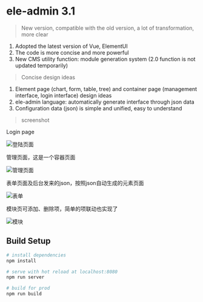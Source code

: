 # ele-admin 3.1

> New version, compatible with the old version, a lot of transformation, more clear

1. Adopted the latest version of Vue, ElementUI
2. The code is more concise and more powerful
3. New CMS utility function: module generation system (2.0 function is not updated temporarily)

> Concise design ideas

1. Element page (chart, form, table, tree) and container page (management interface, login interface) design ideas
2. ele-admin language: automatically generate interface through json data
3. Configuration data (json) is simple and unified, easy to understand

> screenshot

Login page

![登陆页面](https://gitee.com/uploads/images/2017/1229/070645_96c724ae_45533.jpeg "火狐截图_2017-12-28T22-51-29.jpg")

管理页面，这是一个容器页面

![管理页面](https://gitee.com/uploads/images/2017/1229/065454_52ea97c1_45533.jpeg "火狐截图_管理.jpg")

表单页面及后台发来的json，按照json自动生成的元素页面

![表单](https://gitee.com/uploads/images/2017/1229/070040_ed617ee4_45533.jpeg "表单.jpg")

模块页可添加、删除项，简单的项联动也实现了

![模块](https://gitee.com/uploads/images/2017/1229/070441_729ba921_45533.jpeg "mokuai.jpg")


## Build Setup

``` bash
# install dependencies
npm install

# serve with hot reload at localhost:8080
npm run server

# build for prod
npm run build


